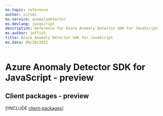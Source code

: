 ```yaml
---
ms.topic: reference
author: xirzec
ms.service: anomalydetector
ms.devlang: javascript
description: Reference for Azure Anomaly Detector SDK for JavaScript
ms.author: jeffish
title: Azure Anomaly Detector SDK for JavaScript
ms.data: 09/28/2022
---
```

# Azure Anomaly Detector SDK for JavaScript - preview

## Client packages - preview
[!INCLUDE [client-packages](anomaly-detector-client-index.md)]